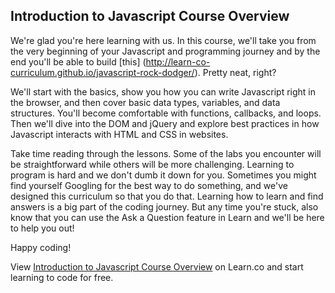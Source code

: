 ## Introduction to Javascript Course Overview

We're glad you're here learning with us. In this course, we'll take you from the very beginning of your Javascript and programming journey and by the end you'll be able to build [this] (http://learn-co-curriculum.github.io/javascript-rock-dodger/). Pretty neat, right? 

We'll start with the basics, show you how you can write Javascript right in the browser, and then cover basic data types, variables, and data structures. You'll become comfortable with functions, callbacks, and loops. Then we'll dive into the DOM and jQuery and explore best practices in how Javascript interacts with HTML and CSS in websites. 

Take time reading through the lessons. Some of the labs you encounter will be straightforward while others will be more challenging. Learning to program is hard and we don't dumb it down for you. Sometimes you might find yourself Googling for the best way to do something, and we've designed this curriculum so that you do that. Learning how to learn and find answers is a big part of the coding journey. But any time you're stuck, also know that you can use the Ask a Question feature in Learn and we'll be here to help you out!

Happy coding!

<p class='util--hide'>View <a href='https://learn.co/lessons/introduction-to-javascript-course-overview'>Introduction to Javascript Course Overview</a> on Learn.co and start learning to code for free.</p>

